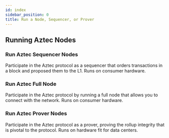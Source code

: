 ```yaml
---
id: index
sidebar_position: 0
title: Run a Node, Sequencer, or Prover
---
```


## Running Aztec Nodes

<div className="card-container">
  <Card shadow='tl' link='./run_nodes/how_to_run_sequencer'>
    <CardHeader>
      <h3>Run Aztec Sequencer Nodes</h3>
    </CardHeader>
    <CardBody>
      Participate in the Aztec protocol as a sequencer that orders transactions in a block and proposed them to the L1. Runs on consumer hardware.
    </CardBody>
  </Card>
    <Card shadow='tl' link='./run_nodes/how_to_run_sequencer'>
    <CardHeader>
      <h3>Run Aztec Full Node</h3>
    </CardHeader>
    <CardBody>
      Participate in the Aztec protocol by running a full node that allows you to connect with the network. Runs on consumer hardware.
    </CardBody>
  </Card>
  <Card shadow='tl' link='./run_nodes/how_to_run_prover'>
    <CardHeader>
      <h3>Run Aztec Prover Nodes</h3>
    </CardHeader>
    <CardBody>
      Participate in the Aztec protocol as a prover, proving the rollup integrity that is pivotal to the protocol. Runs on hardware fit for data centers.
    </CardBody>
  </Card>
</div>
